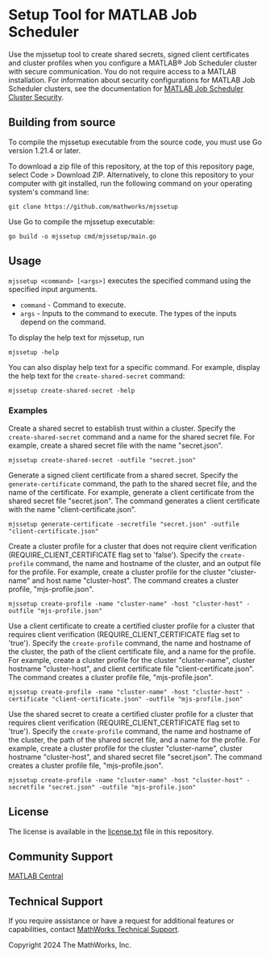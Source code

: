 # Setup Tool for MATLAB Job Scheduler

Use the mjssetup tool to create shared secrets, signed client certificates and cluster profiles when you configure a MATLAB&reg; Job Scheduler cluster with secure communication.
You do not require access to a MATLAB installation.
For information about security configurations for MATLAB Job Scheduler clusters, see the documentation for [MATLAB Job Scheduler Cluster Security](https://www.mathworks.com/help/matlab-parallel-server/set-matlab-job-scheduler-cluster-security.html).

## Building from source

To compile the mjssetup executable from the source code, you must use Go version 1.21.4 or later.

To download a zip file of this repository, at the top of this repository page, select Code > Download ZIP.
Alternatively, to clone this repository to your computer with git installed, run the following command on your operating system's command line:

```
git clone https://github.com/mathworks/mjssetup
```

Use Go to compile the mjssetup executable:
```
go build -o mjssetup cmd/mjssetup/main.go
```

## Usage

`mjssetup <command> [<args>]` executes the specified command using the specified input arguments.
- `command` - Command to execute.
- `args` - Inputs to the command to execute. The types of the inputs depend on the command.

To display the help text for mjssetup, run
```
mjssetup -help
```

You can also display help text for a specific command.
For example, display the help text for the `create-shared-secret` command:
```
mjssetup create-shared-secret -help
```

### Examples

Create a shared secret to establish trust within a cluster.
Specify the `create-shared-secret` command and a name for the shared secret file.
For example, create a shared secret file with the name "secret.json".
```
mjssetup create-shared-secret -outfile "secret.json"
```

Generate a signed client certificate from a shared secret.
Specify the `generate-certificate` command, the path to the shared secret file, and the name of the certificate.
For example, generate a client certificate from the shared secret file "secret.json".
The command generates a client certificate with the name "client-certificate.json".
```
mjssetup generate-certificate -secretfile "secret.json" -outfile "client-certificate.json"
```

Create a cluster profile for a cluster that does not require client verification (REQUIRE_CLIENT_CERTIFICATE flag set to 'false').
Specify the `create-profile` command, the name and hostname of the cluster, and an output file for the profile.
For example, create a cluster profile for the cluster "cluster-name" and host name "cluster-host".
The command creates a cluster profile, "mjs-profile.json".
```
mjssetup create-profile -name "cluster-name" -host "cluster-host" -outfile "mjs-profile.json"
```

Use a client certificate to create a certified cluster profile for a cluster that requires client verification (REQUIRE_CLIENT_CERTIFICATE flag set to 'true').
Specify the `create-profile` command, the name and hostname of the cluster, the path of the client certificate file, and a name for the profile.
For example, create a cluster profile for the cluster "cluster-name", cluster hostname "cluster-host", and client certificate file "client-certificate.json".
The command creates a cluster profile file, "mjs-profile.json".
```
mjssetup create-profile -name "cluster-name" -host "cluster-host" -certificate "client-certificate.json" -outfile "mjs-profile.json"
```

Use the shared secret to create a certified cluster profile for a cluster that requires client verification (REQUIRE_CLIENT_CERTIFICATE flag set to 'true').
Specify the `create-profile` command, the name and hostname of the cluster, the path of the shared secret file, and a name for the profile.
For example, create a cluster profile for the cluster "cluster-name", cluster hostname "cluster-host", and shared secret file "secret.json".
The command creates a cluster profile file, "mjs-profile.json".
```
mjssetup create-profile -name "cluster-name" -host "cluster-host" -secretfile "secret.json" -outfile "mjs-profile.json"
```

## License

The license is available in the [license.txt](license.txt) file in this repository.

## Community Support

[MATLAB Central](https://www.mathworks.com/matlabcentral)

## Technical Support

If you require assistance or have a request for additional features or capabilities, contact [MathWorks Technical Support](https://www.mathworks.com/support/contact_us.html).

Copyright 2024 The MathWorks, Inc.

